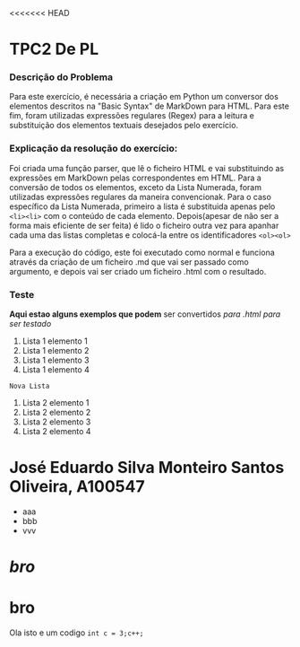 <<<<<<< HEAD
# TPC2 De PL

### Descrição do Problema

Para este exercício, é necessária a criação em Python um conversor dos elementos descritos na "Basic Syntax" de MarkDown para HTML. Para este fim, foram utilizadas expressões regulares (Regex) para a leitura e substituição dos elementos textuais desejados pelo exercício.

### Explicação da resolução do exercício:

Foi criada uma função parser, que lê o ficheiro HTML e vai substituindo as expressões em MarkDown pelas correspondentes em HTML. Para a conversão de todos os elementos, exceto da Lista Numerada, foram utilizadas expressões regulares da maneira convencionak. Para o caso específico da Lista Numerada, primeiro a lista é substituida apenas pelo `<li><li>` com o conteúdo de cada elemento. Depois(apesar de não ser a forma mais eficiente de ser feita) é lido o ficheiro outra vez para apanhar cada uma das listas completas e colocá-la entre os identificadores `<ol><ol>`

Para a execução do código, este foi executado como normal e funciona através da criação de um ficheiro .md que vai ser passado como argumento, e depois vai ser criado um ficheiro .html com o resultado.

### Teste

**Aqui estao alguns exemplos que podem** ser convertidos *para .html para ser testado*

1. Lista 1 elemento 1
2. Lista 1 elemento 2
3. Lista 1 elemento 3
4. Lista 1 elemento 4

`Nova Lista`

1. Lista 2 elemento 1
2. Lista 2 elemento 2
3. Lista 2 elemento 3
4. Lista 2 elemento 4


José Eduardo Silva Monteiro Santos Oliveira, A100547
=======
- aaa
- bbb
- vvv
 # *bro*
# bro
Ola isto e um codigo `int c = 3;c++;`

